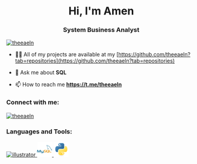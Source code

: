 <h1 align="center">Hi, I'm Amen</h1>
<h3 align="center">System Business Analyst</h3>

<p align="left"> <a href="https://twitter.com/theeaeln" target="blank"><img src="https://img.shields.io/twitter/follow/theeaeln?logo=twitter&style=for-the-badge" alt="theeaeln" /></a> </p>

- 👨‍💻 All of my projects are available at my [https://github.com/theeaeln?tab=repositories](https://github.com/theeaeln?tab=repositories)

- 💬 Ask me about **SQL**

- 📫 How to reach me **https://t.me/theeaeln**

<h3 align="left">Connect with me:</h3>
<p align="left">
<a href="https://twitter.com/theeaeln" target="blank"><img align="center" src="https://raw.githubusercontent.com/rahuldkjain/github-profile-readme-generator/master/src/images/icons/Social/twitter.svg" alt="theeaeln" height="30" width="40" /></a>
</p>

<h3 align="left">Languages and Tools:</h3>
<p align="left"> <a href="https://www.adobe.com/in/products/illustrator.html" target="_blank" rel="noreferrer"> <img src="https://www.vectorlogo.zone/logos/adobe_illustrator/adobe_illustrator-icon.svg" alt="illustrator" width="40" height="40"/> </a> <a href="https://www.mysql.com/" target="_blank" rel="noreferrer"> <img src="https://raw.githubusercontent.com/devicons/devicon/master/icons/mysql/mysql-original-wordmark.svg" alt="mysql" width="40" height="40"/> </a> <a href="https://www.python.org" target="_blank" rel="noreferrer"> <img src="https://raw.githubusercontent.com/devicons/devicon/master/icons/python/python-original.svg" alt="python" width="40" height="40"/> </a> </p>
